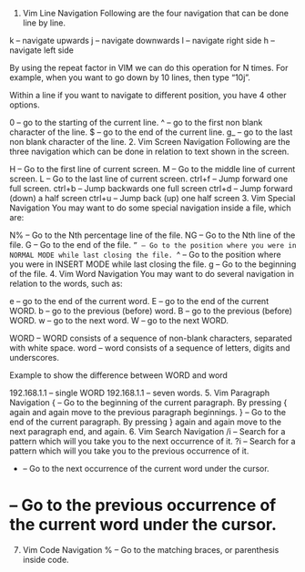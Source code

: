 1. Vim Line Navigation
Following are the four navigation that can be done line by line.

k – navigate upwards
j – navigate downwards
l – navigate right side
h – navigate left side

By using the repeat factor in VIM we can do this operation for N times. For example, when you want to
go down by 10 lines, then type “10j”.

Within a line if you want to navigate to different position, you have 4 other options.

0 – go to the starting of the current line.
^ – go to the first non blank character of the line.
$ – go to the end of the current line.
g_ – go to the last non blank character of the line.
2. Vim Screen Navigation
Following are the three navigation which can be done in relation to text shown in the screen.

H – Go to the first line of current screen.
M – Go to the middle line of current screen.
L – Go to the last line of current screen.
ctrl+f – Jump forward one full screen.
ctrl+b – Jump backwards one full screen
ctrl+d – Jump forward (down) a half screen
ctrl+u – Jump back (up) one half screen
3. Vim Special Navigation
You may want to do some special navigation inside a file, which are:

N% – Go to the Nth percentage line of the file.
NG – Go to the Nth line of the file.
G – Go to the end of the file.
`” – Go to the position where you were in NORMAL MODE while last closing the file.
`^ – Go to the position where you were in INSERT MODE while last closing the file.
g – Go to the beginning of the file.
4. Vim Word Navigation
You may want to do several navigation in relation to the words, such as:

e – go to the end of the current word.
E – go to the end of the current WORD.
b – go to the previous (before) word.
B – go to the previous (before) WORD.
w – go to the next word.
W – go to the next WORD.

WORD – WORD consists of a sequence of non-blank characters, separated with white space.
word – word consists of a sequence of letters, digits and underscores.

Example to show the difference between WORD and word

192.168.1.1 – single WORD
192.168.1.1 – seven words.
5. Vim Paragraph Navigation
{ – Go to the beginning of the current paragraph. By pressing { again and again move to the previous paragraph beginnings.
} – Go to the end of the current paragraph. By pressing } again and again move to the next paragraph end, and again.
6. Vim Search Navigation
/i – Search for a pattern which will you take you to the next occurrence of it.
?i – Search for a pattern which will you take you to the previous occurrence of it.
* – Go to the next occurrence of the current word under the cursor.
# – Go to the previous occurrence of the current word under the cursor.
7. Vim Code Navigation
% – Go to the matching braces, or parenthesis inside code.
